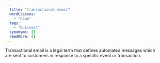 ```yaml
---
  title: "transactional email"
  wordClasses: 
    - "noun"
  tags: 
    - "business"
  synonyms: []
  readMore: []
---
```

Transactional email is a legal term that defines automated messages which are sent to customers in response to a specific event or transaction.
